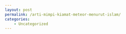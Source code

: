 ```yaml
---
layout: post
permalink: /arti-mimpi-kiamat-meteor-menurut-islam/
categories:
    - Uncategorized
---
```


